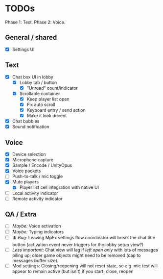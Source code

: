 ﻿# TODOs

Phase 1: Text. Phase 2: Voice.

## General / shared
- [X] Settings UI

## Text 

- [X] Chat box UI in lobby
    - [X] Lobby tab / button
      - [X] "Unread" count/indicator
    - [X] Scrollable container
      - [X] Keep player list open 
      - [X] Fix auto scroll
      - [X] Keyboard entry / send action
      - [X] Make it look decent
- [X] Chat bubbles
- [X] Sound notification

## Voice 

- [X] Device selection
- [X] Microphone capture
- [X] Sample / Encode / UnityOpus 
- [X] Voice packets
- [ ] Push-to-talk / mic toggle
- [X] Mute players
  - [X] Player list cell integration with native UI
- [ ] Local activity indicator
- [ ] Remote activity indicator

## QA / Extra

- [ ] *Maybe:* Voice activation 
- [ ] *Maybe:* Typing indicators
- [ ] 🪲 *Bug:* Leaving MpEx settings flow coordinator will break the chat title button (activation event never triggers for the lobby setup view?)
- [ ] *Less important*: Chat view will lag if *left open only* with lots of messages piling up; older game objects might need to be removed (cap to messages buffer size).
- [ ] Mod settings: Closing/reopening will not reset state, so e.g. mic test will appear to remain active (but isn't) if you start, close, reopen